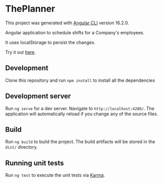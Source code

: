 # ThePlanner

This project was generated with [Angular CLI](https://github.com/angular/angular-cli) version 16.2.0.

Angular application to schedule shifts for a Company's employees.

It uses localStorage to persist the changes.

Try it out [here](https://the-planner-sb.web.app/).

## Development

Clone this repository and run `npm install` to install all the dependencies

## Development server

Run `ng serve` for a dev server. Navigate to `http://localhost:4200/`. The application will automatically reload if you change any of the source files.

## Build

Run `ng build` to build the project. The build artifacts will be stored in the `dist/` directory.

## Running unit tests

Run `ng test` to execute the unit tests via [Karma](https://karma-runner.github.io).
